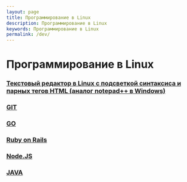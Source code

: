 ```yaml
---
layout: page
title: Программирование в Linux
description: Программирование в Linux
keywords: Программирование в Linux
permalink: /dev/
---
```


# Программирование в Linux

### [Текстовый редактор в Linux с подсветкой синтаксиса и парных тегов HTML (аналог notepad++ в Windows)](/desktop/linux/code/editors/)

### [GIT](/dev/git/)

### [GO](/dev/go/)

### [Ruby on Rails](/dev/ruby-on-rails/)

### [Node.JS](//jsdev.org/env/nodejs/)

### [JAVA](//javadev.org/devtools/jdk/setup/)
